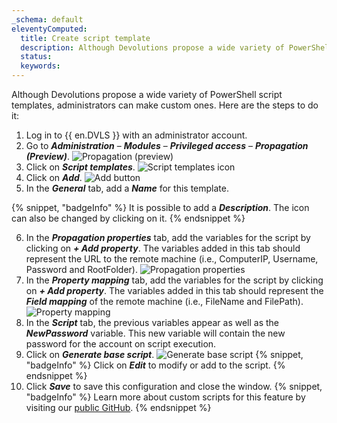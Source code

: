 ```yaml
---
_schema: default
eleventyComputed:
  title: Create script template
  description: Although Devolutions propose a wide variety of PowerShell script templates, administrators can make custom ones.
  status:
  keywords:
---
```

Although Devolutions propose a wide variety of PowerShell script templates, administrators can make custom ones. Here are the steps to do it:

1. Log in to {{ en.DVLS }} with an administrator account.
2. Go to ***Administration*** – ***Modules*** – ***Privileged access*** – ***Propagation (Preview)***. ![Propagation (preview)](https://cdnweb.devolutions.net/docs/DVLS4054_2024_2.png "Propagation &#40;preview&#41;")
3. Click on ***Script templates***. ![Script templates icon](https://cdnweb.devolutions.net/docs/DVLS4042_2024_2.png "Script templates icon")
4. Click on ***Add***. ![Add button](https://cdnweb.devolutions.net/docs/DVLS4049_2024_2.png "Add button")
5. In the ***General*** tab, add a ***Name*** for this template. 

{% snippet, "badgeInfo" %}
It is possible to add a ***Description***. The icon can also be changed by clicking on it.
{% endsnippet %}

6. In the ***Propagation properties*** tab, add the variables for the script by clicking on ***\+ Add property***. The variables added in this tab should represent the URL to the remote machine (i.e., ComputerIP, Username, Password and RootFolder). ![Propagation properties](https://cdnweb.devolutions.net/docs/docs_en_kb_KB0113.png "Propagation properties")
7. In the ***Property mapping*** tab, add the variables for the script by clicking on ***\+ Add property***. The variables added in this tab should represent the ***Field mapping*** of the remote machine (i.e., FileName and FilePath). ![Property mapping](https://cdnweb.devolutions.net/docs/docs_en_kb_KB0114.png "Property mapping")
8. In the ***Script*** tab, the previous variables appear as well as the ***NewPassword*** variable. This new variable will contain the new password for the account on script execution.
9. Click on ***Generate base script***. ![Generate base script](https://cdnweb.devolutions.net/docs/docs_en_kb_KB0115.png "Generate base script")
{% snippet, "badgeInfo" %}
Click on ***Edit*** to modify or add to the script.
{% endsnippet %}
10. Click ***Save*** to save this configuration and close the window. 
{% snippet, "badgeInfo" %}
Learn more about custom scripts for this feature by visiting our [public GitHub](https://github.com/Devolutions/PAM-Providers/blob/master/Propagation-Scripts/Create-A-Template.md).
{% endsnippet %}
